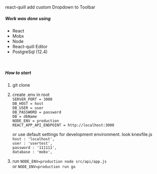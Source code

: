 react-quill add custom Dropdown to Toolbar

##### Work was done using
- React
- Mobx
- Node
- React-quill Editor
- PostgreSql (12.4)
<br>

##### How to start
1. git clone
2. create .env in root  <br>
    	`SERVER_PORT = 3000`  <br>
    	`DB_HOST = host`  <br>
    	`DB_USER = user`  <br>
    	`DB_PASSWORD = password`  <br>
    	`DB = dbName`  <br>
		  `NODE_ENV = production`  <br>
		  `REACT_APP_API_ENDPOINT = http://localhost:3000`

	or use default settings for development environment.
	look knexfile.js  <br>
		`host : 'localhost',`  <br>
		`user : 'usertest',`  <br>
		`password : '111111',`  <br>
		`database : 'mobx',`

3. run `NODE_ENV=production node src/api/app.js`  <br>
	or `NODE_ENV=production run go`